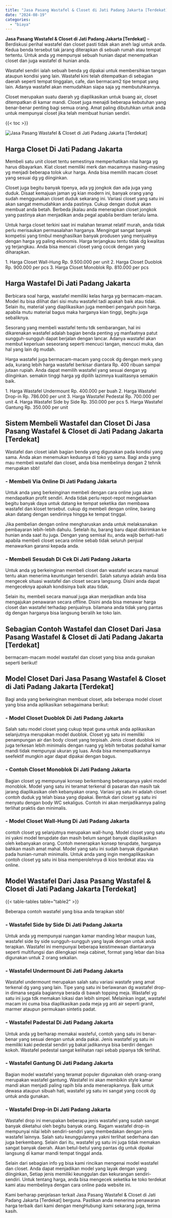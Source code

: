 ```yaml
---
title: "Jasa Pasang Wastafel & Closet di Jati Padang Jakarta [Terdekat]"
date: "2024-08-19"
categories: 
  - "biaya"
---
```


**Jasa Pasang Wastafel & Closet di Jati Padang Jakarta \[Terdekat\]** – Berdiskusi perihal wastafel dan closet pasti tidak akan aneh lagi untuk anda. Kedua benda tersebut tak jarang diterapkan di sebuah rumah atau tempat tertentu. Untuk anda yg mempunyai sebuah hunian dapat menempatkan closet dan juga wastafel di hunian anda.

Wastafel sendiri ialah sebuah benda yg dipakai untuk membersihkan tangan ataupun kondisi yang lain. Wastafel kini telah ditempatkan di sebagian daerah seperti tempat tinggalan, cafe, dan bermacam2 tipe tempat yang lain. Adanya wastafel akan memudahkan siapa saja yg membutuhkannya.

Closet merupakan suatu daerah yg diaplikasikan untuk buang air, closet ditempatkan di kamar mandi. Closet juga menajdi beberapa kebutuhan yang benar-benar penting bagi semua orang. Amat paling dibutuhkan untuk anda untuk mempunyai closet jika telah membuat hunian sendiri.

{{< toc >}}

![Jasa Pasang Wastafel & Closet di Jati Padang Jakarta [Terdekat]](/images/wastafel-closet-murah46.png)

## Harga Closet Di Jati Padang Jakarta

Membeli satu unit closet tentu semestinya memperhatikan nilai harga yg harus dibayarkan. Kiat closet memiliki merk dan macamnya masing-masing yg menjadi beberapa tolok ukur harga. Anda bisa memilih macam closet yang sesuai dg yg diinginkan.

Closet juga begitu banyak tipenya, ada yg jongkok dan ada juga yang duduk. Disaat kemajuan jaman yg kian modern ini, banyak orang yang sudah menggunakan closet duduk sekarang ini. Variasi closet yang satu ini akan sangat memudahkan anda pastinya. Cukup dengan duduk akan membuat anda betah. Berbeda jikalau anda menerapkan closet jongkok yang pastinya akan menjadikan anda pegal apabila berdiam terlalu lama.

Untuk harga closet terkini saat ini malahan teramat relatif murah, anda tidak perlu merisaukan permasalahan harganya. Mengingat sangat banyak kompetisi yang timbul menghasilkan banyak produsen yang menjualnya dengan harga yg paling ekonomis. Harga terjangkau tentu tidak dg kwalitas yg terjangkau. Anda bisa mencari closet yang cocok dengan yang diharapkan.

1\. Harga Closet Wall-Hung Rp. 9.500.000 per unit 2. Harga Closet Duoblok Rp. 900.000 per pcs 3. Harga Closet Monoblok Rp. 810.000 per pcs

## Harga Wastafel Di Jati Padang Jakarta

Berbicara soal harga, wastafel memiliki kelas harga yg bermacam-macam. Model itu bisa dilihat dari sisi mutu wastafel tadi apakah baik atau tidak. Selain itu, material yang diaplikasikan juga memberi pengaruh poin harga. apabila mutu material bagus maka harganya kian tinggi, begitu juga sebaliknya.

Sesorang yang membeli wastafel tentu tdk sembarangan, hal ini dikarenakan wastafel adalah bagian benda penting yg manfaatnya patut sungguh-sungguh dapat berjalan dengan lancar. Adanya wastafel akan membut keperluan seseorang seperti mencuci tangan, mencuci muka, dan hal yang lain dg mudah.

Harga wastafel juga bermacam-macam yang cocok dg dengan merk yang ada, kurang lebih harga wastafel berkisar diantara Rp. 400 ribuan sampai jutaan rupiah. Anda dapat memilih wastafel yang sesuai dengan yg diinginkan. semakin tinggi harga yg dipilih lazimnya kualitasnya semakin baik.

1\. Harga Wastafel Undermount Rp. 400.000 per buah 2. Harga Wastafel Drop-in Rp. 786.000 per unit 3. Harga Wastafel Pedestal Rp. 700.000 per unit 4. Harga Wastafel Side by Side Rp. 350.000 per pcs 5. Harga Wastafel Gantung Rp. 350.000 per unit

## Sistem Membeli Wastafel dan Closet Di Jasa Pasang Wastafel & Closet di Jati Padang Jakarta \[Terdekat\]

Wastafel dan closet ialah bagian benda yang digunakan pada kondisi yang sama. Anda akan menemukan keduanya di toko yg sama. Bagi anda yang mau membeli wastafel dan closet, anda bisa membelinya dengan 2 tehnik merupakan sbb!

### \- Membeli Via Online Di Jati Padang Jakarta

Untuk anda yang berkeinginan membeli dengan cara online juga akan mendapatkan profit sendiri. Anda tidak perlu repot-repot mengeluarkan begitu banyak daya untuk datang ke tempat seketika dan membawa wastafel dan kloset tersebut. cukup dg membeli dengan online, barang akan datang dengan sendirinya hingga ke tempat tinggal.

Jika pembelian dengan online mengharuskan anda untuk melaksanakan pembayaran lebih-lebih dahulu. Setelah itu, barang baru dapat dikirimkan ke hunian anda saat itu juga. Dengan yang semisal itu, anda wajib berhati-hati apabila membeli closet secara online sebab tidak seluruh penjual menawarkan garansi kepada anda.

### \- Membeli Sesudah Di Cek Di Jati Padang Jakarta

Untuk anda yg berkeinginan membeli closet dan wastafel secara manual tentu akan menerima keuntungan tersendiri. Salah satunya adalah anda bisa mengecek situasi wastafel dan closet secara langsung. Disini anda dapat mengeceknya apakah kondisinya baik atau tidak.

Selain itu, membeli secara manual juga akan menjadikan anda bisa mengajukan penawaran secara offline. Disini anda bisa menawar harga closet dan wastafel terhadap penjualnya. bilamana anda tidak yang pantas dg dengan harganya bisa langsung beralih ke toko lain.

## Sebagian Contoh Wastafel dan Closet Dari Jasa Pasang Wastafel & Closet di Jati Padang Jakarta \[Terdekat\]

bermacam-macam model wastafel dan closet yang bisa anda gunakan seperti berikut!

## Model Closet Dari Jasa Pasang Wastafel & Closet di Jati Padang Jakarta \[Terdekat\]

Bagi anda yang berkeinginan membuat closet, ada beberapa model closet yang bisa anda aplikasikan sebagaimana berikut:

### \- Model Closet Duoblok Di Jati Padang Jakarta

Salah satu model closet yang cukup tepat guna untuk anda aplikasikan selanjutnya merupakan model duoblok. Closet yg satu ini memiliki penampungan air dan body closet yang terpisah. Jenis closet duoblok ini juga terkesan lebih minimalis dengan ruang yg lebih terbatas padahal kamar mandi tidak mempunyai ukuran yg luas. Anda bisa menempatkannya seefektif mungkin agar dapat dipakai dengan bagus.

### \- Contoh Closet Monoblok Di Jati Padang Jakarta

Bagian closet yg mempunyai konsep berkembang beberapanya yakni model monoblok. Model yang satu ini teramat terkenal di pasaran dan masih tak jarang diaplikasikan oleh kebanyakan orang. Variasi yg satu ini adalah closet contoh duduk yg telah biasa yang dipakai. Bentuk dari closet yg satu ini menyatu dengan body WC sekaligus. Contoh ini akan menjadikannya paling terlihat praktis dan minimalis.

### \- Model Closet Wall-Hung Di Jati Padang Jakarta

contoh closet yg selanjutnya merupakan wall-hung. Model closet yang satu ini yakni model terupdate dan masih belum sangat banyak diaplikasikan oleh kebanyakan orang. Contoh menerapkan konsep terupdate, harganya bahkan masih amat mahal. Model yang satu ini sudah banyak digunakan pada hunian-rumah minimalis. Untuk anda yang ingin mengaplikasikan contoh closet yg satu ini bisa memperolehnya di kios terdekat atau via online.

## Model Wastafel Dari Jasa Pasang Wastafel & Closet di Jati Padang Jakarta \[Terdekat\]

{{< table-tables table="table2" >}}

Beberapa contoh wastafel yang bisa anda terapkan sbb!

### \- Wastafel Side by Side Di Jati Padang Jakarta

Untuk anda yg mempunyai ruangan kamar manding lebar maupun luas, wastafel side by side sungguh-sungguh yang layak dengan untuk anda terapkan. Wastafel ini mempunyai beberapa keistimewaan diantaranya seperti multifungsi dan dilengkapi meja cabinet, format yang lebar dan bisa digunakan untuk 2 orang sekalian.

### \- Wastafel Undermount Di Jati Padang Jakarta

Wastafel undermount merupakan salah satu variasi wastafe yang amat terkenal dg yang yang lain. Tipe yang satu ini berlawanan dg wastafel drop-in dimana segala bagiannya berada di bawah topping meja. Wastafel yg satu ini juga tdk memakan lokasi dan lebih simpel. Melainkan ingat, wastafel macam ini cuma bisa diaplikasikan pada meja yg anti air seperti granit, marmer ataupun permukaan sintetis padat.

### \- Wastafel Padestal Di Jati Padang Jakarta

Untuk anda yg berharap memakai wasteful, contoh yang satu ini benar-benar yang sesuai dengan untuk anda pakai. Jenis wastafel yg satu ini memiliki kaki pedestal sendiri yg bakal jadikannya bisa berdiri dengan kokoh. Wastafel pedestal sangat kelihatan rapi sebab pipanya tdk terlihat.

### \- Wastafel Gantung Di Jati Padang Jakarta

Bagian model wastafel yang teramat populer digunakan oleh orang-orang merupakan wastafel gantung. Wastafel ini akan membikin style kamar mandi akan menjadi paling rapih bila anda menerapkannya. Baik untuk dewasa ataupun sibuah hati, wastafel yg satu ini sangat yang cocok dg untuk anda gunakan.

### \- Wastafel Drop-in Di Jati Padang Jakarta

Wastafel drop ini merupakan beberapa jenis wastafel yang sudah sangat banyak diketahui oleh begitu banyak orang. Ragam wastafel drop-in mempunyai nilai lebih sendiri-sendiri yang membedakan dengan jenis wastafel lainnya. Salah satu keunggulannya yakni terlihat sederhana dan juga berkembang. Selain dari itu, wastafel yg satu ini juga tidak memakan sangat banyak daerah. Akan betul-betul yang pantas dg untuk dipakai langsung di kamar mandi tempat tinggal anda.

Selain dari sebagian info yg bisa kami rincikan mengenai model wastafel dan closet. Anda dapat menjadikan model yang layak dengan yang diinginkan, Setiap jenis memiliki keunggulan dan kekurangan sendiri-sendiri. Untuk tentang harga, anda bisa mengecek seketika ke toko terdekat kami atau membelinya dengan cara online pada website ini.

Kami berharap penjelasan terkait Jasa Pasang Wastafel & Closet di Jati Padang Jakarta \[Terdekat\] berguna. Pastikan anda menerima penawaran harga terbaik dari kami dengan mengHubungi kami sekarang juga, terima kasih.
